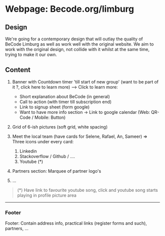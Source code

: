 # Webpage: Becode.org/limburg

## Design
We're going for a contemporary design that will outlay the quality of BeCode Limburg as well as work well with the original website.
We aim to work with the original design, not collide with it whilst at the same time, trying to make it our own.


## Content
1) Banner with Countdown timer 'till start of new group' (want to be part of it ?, click here to learn more)
--> Click to learn more: 
	- Short explanation about BeCode (in general)
	- Call to action (with timer till subscription end)
	- Link to signup sheet (form google)
	- Want to have more info section -> Link to google calendar (Web: QR-Code / Mobile: Button)

2) Grid of 6-ish pictures (soft grid, white spacing)

3) Meet the local team (have cards for Selene, Rafael, An, Sameer)
=> Three icons under every card:
	1. Linkedin
	2. Stackoverflow / Github / ....
	3. Youtube (\*)
	
4) Partners section: Marquee of partner logo's

5) ...

> (\*) Have link to favourite youtube song, click and youtube song starts playing in profile picture area

<hr/>

### Footer
Footer: Contain address info, practical links (register forms and such), partners, ...
